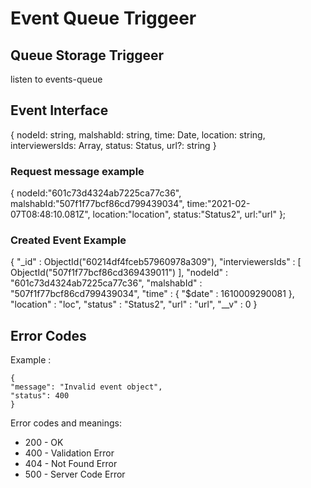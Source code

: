 # Event Queue Triggeer

## Queue Storage Triggeer

listen to events-queue

## Event Interface

{
    nodeId: string,
    malshabId: string,
    time: Date,
    location: string, 
    interviewersIds: Array<ObjectId>,
    status: Status,
    url?: string
 }


### Request message example

{
    nodeId:"601c73d4324ab7225ca77c36",
    malshabId:"507f1f77bcf86cd799439034",
    time:"2021-02-07T08:48:10.081Z",
    location:"location",
    status:"Status2",
    url:"url"
};

### Created Event Example

{
	"_id" : ObjectId("60214df4fceb57960978a309"),
	"interviewersIds" : [
		ObjectId("507f1f77bcf86cd369439011")
	],
	"nodeId" : "601c73d4324ab7225ca77c36",
	"malshabId" : "507f1f77bcf86cd799439034",
	"time" : {
		"$date" : 1610009290081
	},
	"location" : "loc",
	"status" : "Status2",
	"url" : "url",
	"__v" : 0
}
    

## Error Codes
Example : 

    {
    "message": "Invalid event object",
    "status": 400
    }

Error codes and meanings:
* 200 - OK
* 400 - Validation Error
* 404 - Not Found Error
* 500 - Server Code Error



